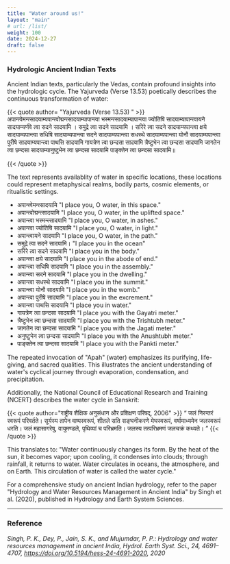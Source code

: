 ```yaml
---
title: "Water around us!"
layout: "main"
# url: /list/
weight: 100
date: 2024-12-27
draft: false
---
```



### Hydrologic Ancient Indian Texts
Ancient Indian texts, particularly the Vedas, contain profound insights into the hydrologic cycle. The Yajurveda (Verse 13.53) poetically describes the continuous transformation of water:

{{< quote author= "Yajurveda (Verse 13.53) " >}}
अपान्त्वेमन्त्सादयाम्यपान्त्वोद्मन्त्सादयाम्यापान्त्वा भस्मन्त्सादयाम्यापान्त्वा ज्योतिषि सादयाम्यापान्त्वायने सादयाम्यर्णवे त्वा सदने सादयामि । समुद्रे त्वा सदने सादयामि । सरिरे त्वा सदने सादयाम्यपान्त्वा क्षये सादयाम्यपान्त्वा सधिषि सादयाम्यपान्त्वा सदने सादयाम्यपान्त्वा सधस्थे सादयाम्यपान्त्वा योनौ सादयाम्यपान्त्वा पुरीषे सादयाम्यपान्त्वा पाथसि सादयामि गायत्रेण त्वा छन्दसा सादयामि त्रैष्टुभेन त्वा छन्दसा सादयामि जागतेन त्वा छन्दसा सादयाम्यानुष्टुभेन त्वा छन्दसा सादयामि पाङ्क्तेन त्वा छन्दसा सादयामि॥

{{< /quote >}}

The text represents availablity of water in specific locations, these locations could represent metaphysical realms, bodily parts, cosmic elements, or ritualistic settings.

- अपान्त्वेमन्त्सादयामि "I place you, O water, in this space."
- अपान्त्वोद्मन्त्सादयामि "I place you, O water, in the uplifted space."
- अपान्त्वा भस्मन्त्सादयामि "I place you, O water, in ashes."
- अपान्त्वा ज्योतिषि सादयामि "I place you, O water, in light."
- अपान्त्वायने सादयामि "I place you, O water, in the path."
- समुद्रे त्वा सदने सादयामि। "I place you in the ocean"
- सरिरे त्वा सदने सादयामि "I place you in the body."
- अपान्त्वा क्षये सादयामि "I place you in the abode of end."
- अपान्त्वा सधिषि सादयामि "I place you in the assembly."
- अपान्त्वा सदने सादयामि "I place you in the dwelling."
- अपान्त्वा सधस्थे सादयामि "I place you in the summit."
- अपान्त्वा योनौ सादयामि "I place you in the womb."
- अपान्त्वा पुरीषे सादयामि "I place you in the excrement."
- अपान्त्वा पाथसि सादयामि "I place you in water."
- गायत्रेण त्वा छन्दसा सादयामि "I place you with the Gayatri meter."
- त्रैष्टुभेन त्वा छन्दसा सादयामि "I place you with the Trishtubh meter."
- जागतेन त्वा छन्दसा सादयामि "I place you with the Jagati meter."
- अनुष्टुभेन त्वा छन्दसा सादयामि "I place you with the Anushtubh meter."
- पाङ्क्तेन त्वा छन्दसा सादयामि "I place you with the Pankti meter."

The repeated invocation of "Apah" (water) emphasizes its purifying, life-giving, and sacred qualities. This illustrates the ancient understanding of water's cyclical journey through evaporation, condensation, and precipitation.

Additionally, the National Council of Educational Research and Training (NCERT) describes the water cycle in Sanskrit:

{{< quote author="राष्ट्रीय शैक्षिक अनुसंधान और प्रशिक्षण परिषद्, 2006" >}}
“ जलं निरन्तरं स्वरूपं परिवर्तते। सूर्यस्य तापेन वाष्पस्वरूपं, शीतले सति सङ्घनीकरणे मेघस्वरूपं, वर्षामाध्यमेन जलस्वरूपं धरति। जलं महासागरेषु, वायुमण्डले, पृथिव्यां च परिभ्रमति। जलस्य तत्परिभ्रमणं जलचक्रं कथ्यते। ”
{{< /quote >}}

This translates to: "Water continuously changes its form. By the heat of the sun, it becomes vapor; upon cooling, it condenses into clouds; through rainfall, it returns to water. Water circulates in oceans, the atmosphere, and on Earth. This circulation of water is called the water cycle."

For a comprehensive study on ancient Indian hydrology, refer to the paper "Hydrology and Water Resources Management in Ancient India" by Singh et al. (2020), published in Hydrology and Earth System Sciences.

---
### Reference
_Singh, P. K., Dey, P., Jain, S. K., and Mujumdar, P. P.: Hydrology and water resources management in ancient India, Hydrol. Earth Syst. Sci., 24, 4691–4707, https://doi.org/10.5194/hess-24-4691-2020, 2020_


<!-- Hidden links
- https://www.vardhmanenvirotech.com/blog/rainwater-harvesting-in-ancient-india/
- https://www.vardhmanenvirotech.com/blog/the-history-of-rainwater-harvesting/
-->
